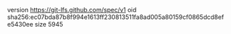 version https://git-lfs.github.com/spec/v1
oid sha256:ec07bda87b8f994e1613ff230813511fa8ad005a80159cf0865dcd8efe5430ee
size 5945
